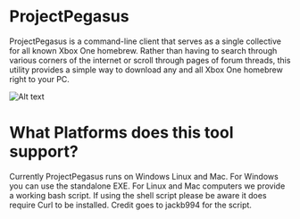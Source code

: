 
# ProjectPegasus
ProjectPegasus is a command-line client that serves as a single collective for
all known Xbox One homebrew. Rather than having to search through various corners
of the internet or scroll through pages of forum threads, this utility provides a
simple way to download any and all Xbox One homebrew right to your PC. 

![Alt text](https://upload.vstanced.com/images/2017/09/16/mW9.png "ProjectPegasus")

# What Platforms does this tool support?
Currently ProjectPegasus runs on Windows Linux and Mac. For Windows you can use the 
standalone EXE. For Linux and Mac computers we provide a working bash script. If 
using the shell script please be aware it does require Curl to be installed.
Credit goes to jackb994 for the script.





